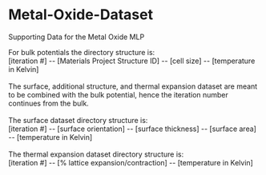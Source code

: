 # Metal-Oxide-Dataset
Supporting Data for the Metal Oxide MLP


For bulk potentials the directory structure is:<br>
[iteration #] -- [Materials Project Structure ID] -- [cell size] -- [temperature in Kelvin] <br>
<br>
The surface, additional structure, and thermal expansion dataset are meant to be combined with the bulk potential, hence the iteration number continues from the bulk.<br>
<br>
The surface dataset directory structure is: <br>
[iteration #] -- [surface orientation] -- [surface thickness] -- [surface area] -- [temperature in Kelvin] <br>
<br>
The thermal expansion dataset directory structure is: <br>
[iteration #] -- [% lattice expansion/contraction] -- [temperature in Kelvin]
